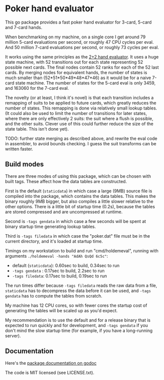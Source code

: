 Poker hand evaluator
====================

This go package provides a fast poker hand evaluator for 3-card,
5-card and 7-card hands.

When benchmarking on my machine, on a single core I get around
79 million 5-card evaluations per second, or roughly 47 CPU cycles
per eval. And 50 million 7-card evaluations per second, or
roughly 73 cycles per eval.

It works using the same principles as the [2+2 hand evaluator](http://archives1.twoplustwo.com/showflat.php?Cat=0&Number=8513906).
It uses a huge state machine, with 52 transitions out for each state representing
52 possible next cards. The final nodes contain 52 ranks for each of the
52 last cards. By merging nodes for equivalent hands, the number of
states is much smaller than (52\*51\*50\*49\*48\*47\*46) as it would be
for a naive 7-card state machine. The number of states for the 5-card
eval is only 3459, and 163060 for the 7-card eval.

The novelty (or at least, I think it's novel) is that each transition
includes a remapping of suits to be applied to future cards, which greatly
reduces the number of states. This remapping is done via relatively
small lookup tables. (It could also be used to limit the number
of transitions for later states, where there are only effectively 2 suits:
the suit where a flush is possible, and the other suits. Clever use
of this could further reduce the size of the state table. This isn't done yet).

TODO: further state merging as described above, and rewrite the eval code
in assembler, to avoid bounds checking. I guess the suit transforms can
be written faster.

Build modes
-----------

There are three modes of using this package, which can be chosen
with built tags. These affect how the data tables are constructed.

First is the default (`staticdata`) in which case a large (9MB) source file
is compiled into the package, which contains the data tables. This makes
the binary roughly 9MB bigger, but also compiles a little slower relative
to the other options. There is a little bit of startup time (0.2s), because the tables are stored compressed and are uncompressed at runtime.

Second is `-tags gendata` in which case a few seconds will be spent at
binary startup time generating lookup tables.

Third is `-tags filedata` in which case the "poker.dat"
file must be in the current directory, and it's loaded at startup time.

Timings on my workstation to build and run "cmd/holdemeval", running with
arguments `./holdemeval -hands "AdAh QsQd 6c5c"`:

   * default (`staticdata`): 0.60sec to build, 0.34sec to run
   * `-tags gendata` : 0.17sec to build, 2.2sec to run
   * `-tags filedata`: 0.17sec to build, 0.19sec to run

The run times differ because `-tags filedata` reads the raw data
from a file, `staticdata` has to decompress the data before
it can be used, and `-tags gendata` has to compute the tables from scratch.

My machine has 12 CPU cores, so with fewer cores the startup cost of generating
the tables will be scaled up as you'd expect.

My recommendation is to use the default and for a release binary that is expected to run quickly and for development, and `-tags gendata` if you don't
mind the slow startup time (for example, if you have a long-running server).

Documentation
-------------

Here's the [package documentation on godoc](https://godoc.org/github.com/paulhankin/poker)

The code is MIT licensed (see LICENSE.txt).
